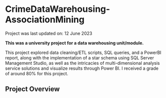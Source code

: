 # CrimeDataWarehousing-AssociationMining
Project was last updated on: 12 June 2023

**This was a university project for a data warehousing unit/module.**

This project explored data cleaning/ETL scripts, SQL queries, and a PowerBI report, along with the implementation of a star schema using SQL Server Management Studio, as well as the intricacies of multi-dimensional analysis service solutions and visualize results through Power BI. I received a grade of around 80% for this project.

## Project Overview
